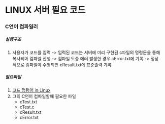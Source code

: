 # LINUX 서버 필요 코드

### C언어 컴파일러
  ##### 실행구조
  1) 사용자가 코드를 입력 -> 입력된 코드는 서버에 미리 구현된 c파일의 명령문을 통해 복사되어 컴파일 진행 ->
       컴파일 도중 에러 발생한 경우 cError.txt에 기록 -> 정상적으로 컴파일이 수행되면 cResult.txt에 표준출력 기록
  ##### 필요파일    
  1) [코드 명령어 in Linux](https://github.com/DongGeon0908/WebCompiler_SE.LAB/blob/master/linux/src/cMid.c)
  2) 그외 C언어 컴파일할때 필요한 파일
      - cTest.txt
      - cTest.c
      - cResult.txt
      - cError.txt
